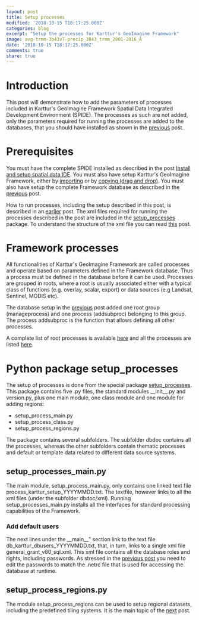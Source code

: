 ```yaml
---
layout: post
title: Setup processes
modified: '2018-10-15 T18:17:25.000Z'
categories: blog
excerpt: "Setup the processes for Karttur's GeoImagine Framework"
image: avg-trmm-3b43v7-precip_3B43_trmm_2001-2016_A
date: '2018-10-15 T18:17:25.000Z'
comments: true
share: true
---
```

<script src="https://karttur.github.io/common/assets/js/karttur/togglediv.js"></script>

# Introduction

This post will demonstrate how to add the parameters of processes included in Karttur's GeoImagine Framework Spatial Data Integrated Development Environment (SPIDE). The processes as such are not added, only the parameters required for running the processes are added to the databases, that you should have installed as shown in the [previous](../blog-setup_db/) post.

# Prerequisites

You must have the complete SPIDE installed as described in the post [Install and setup spatial data IDE](https://karttur.github.io/setup-ide/). You must also have setup Karttur's GeoImagine Framework, either by [importing](../blog-importy-project-eclipse/) or by [copying (drag and drop)](../blog-copy-project-eclipse/). You must also have setup the complete Framework database as described in the [previous](../blog-setup-db/) post.

How to run processes, including the setup described in this post, is described in an [earlier](../blog-run/) post. The xml files required for running the processes described in the post are included in the [<span class='package'>setup_processes</span>](https://github.com/karttur/geoimagine-setup_processes/) package. To understand the structure of the xml file you can read [this](../blog-xml/) post.

# Framework processes

All functionalities of Karttur's GeoImagine Framework are called processes and operate based on parameters defined in the Framework database. Thus a process must be defined in the database before it can be used. Processes are grouped in roots, where a root is usually associated either with a typical class of functions (e.g. overlay, scalar, export) or data sources (e.g Landsat, Sentinel, MODIS etc).

The database setup in the [previous](../blog-setup-db/) post added one root group (manageprocess) and one process (addsubproc) belonging to this group. The process <span class='package'>addsubproc</span> is the function that allows defining all other processes.

A complete list of root processes is available [here](../../rootprocesses/) and all the processes are listed [here](../../subprocesses/).

# Python package setup_processes

The setup of processes is done from the special package [<span class='package'>setup_processes</span>](https://github.com/karttur/geoimagine-setup_processes/). This package contains five <span class='file'>.py</span> files, the standard modules <span class='package'>\_\_init\_\_.py</span> and <span class='package'>version.py</span>, plus one main module, one class module and one module for adding regions:

- setup_process_main.py
- setup_process_class.py
- setup_process_regions.py

The package contains several subfolders. The subfolder <span class='file'>dbdoc</span> contains all the processes, whereas the other subfolders contain thematic processes and default or template data related to different data source systems.

## setup_processes_main.py

The main module, <span class='module'>setup\_process\_main.py</span>, only contains one linked text file <span class='file'>process\_karttur\_setup\_YYYYMMDD.txt</span>. The textfile, however links to all the xml files (under the subfolder dbdoc/xml). Running setup\_processes\_main.py installs all the interfaces for standard processing capabilities of the Framework.

### Add default users

The next lines under the \_\_main\_\_" section link to the text file <span class='file'>db_karttur_dbusers_YYYYMMDD.txt</span>, that, in turn, links to a single xml file <span class='file'>general_grant_v80_sql.xml</span>. This xml file contains all the database roles and rights, including passwords. As stressed in the [previous post](../blog-setup-dblink/) you need to edit the passwords to match the <span class='file'>.netrc</span> file that is used for accessing the database at runtime.

## setup_process_regions.py

The module <span class='package'>setup_process_regions</span> can be used to setup regional datasets, including the predefined tiling systems. It is the main topic of the [next](../blog-setup-regions/) post.
